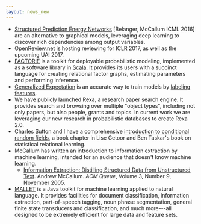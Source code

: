 ```yaml
---
layout: news_new
---
```

* [Structured Prediction Energy Networks](https://arxiv.org/abs/1511.06350) [Belanger, McCallum ICML 2016] are an alternative to graphical models, leveraging deep learning to discover rich dependencies among output variables.
* [OpenReview.net](http://OpenReview.net) is hosting reviewing for ICLR 2017, as well as the upcoming UAI 2017.
* [FACTORIE](http://factorie.cs.umass.edu) is a toolkit for deployable probabilistic modeling, implemented as a software library in [Scala](http://www.scala-lang.org/). It provides its users with a succinct language for creating relational factor graphs, estimating parameters and performing inference.
* [Generalized Expectation](http://www.cs.umass.edu/%7Emccallum/papers/ge08note.pdf) is an accurate way to train models by [labeling features](http://www.cs.umass.edu/%7Emccallum/papers/druck08sigir.pdf).
* We have publicly launched Rexa, a research paper search engine. It provides search and browsing over multiple "object types", including not only papers, but also people, grants and topics.  In current work we are leveraging our new research in probabilistic databases to create Rexa 2.0.
* Charles Sutton and I have a comprehensive [introduction to conditional random fields](http://www.cs.umass.edu/~mccallum/papers/crf-tutorial.pdf), a book chapter in Lise Getoor and Ben Taskar's book on statistical relational learning.
* McCallum has written an introduction to information extraction by machine learning, intended for an audience that doesn't know machine learning.
  * [Information Extraction: Distilling Structured Data from Unstructured Text](http://www.cs.umass.edu/~mccallum/papers/acm-queue-ie.pdf). Andrew McCallum. *ACM Queue*, Volume 3, Number 9, November 2005.
* [MALLET](http://mallet.cs.umass.edu/) is a Java toolkit for machine learning applied to natural language. It provides facilities for document classification, information extraction, part-of-speech tagging, noun phrase segmentation, general finite state transducers and classification, and much more---all designed to be extremely efficient for large data and feature sets.

